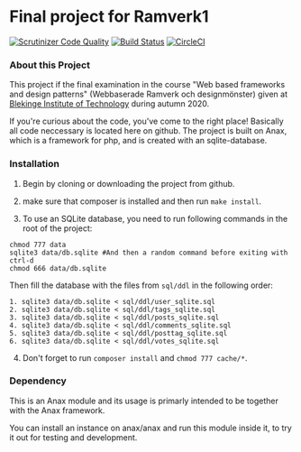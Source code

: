 # Final project for Ramverk1
[![Scrutinizer Code Quality](https://scrutinizer-ci.com/g/Lioo19/ramverk1project/badges/quality-score.png?b=main)](https://scrutinizer-ci.com/g/Lioo19/ramverk1project/?branch=main)
[![Build Status](https://scrutinizer-ci.com/g/Lioo19/ramverk1project/badges/build.png?b=main)](https://scrutinizer-ci.com/g/Lioo19/ramverk1project/build-status/main)
[![CircleCI](https://circleci.com/gh/circleci/circleci-docs.svg?style=svg)](https://circleci.com/gh/Lioo19/ramverk1project)


### About this Project
This project if the final examination in the course "Web based frameworks and design patterns" (Webbaserade Ramverk och designmönster) given at [Blekinge Institute of Technology](https://www.bth.se/eng) during autumn 2020.

If you're curious about the code, you've come to the right place! Basically all code neccessary is located here on github. The project is built on Anax, which is a framework for php, and is created with an sqlite-database.

### Installation

1. Begin by cloning or downloading the project from github.

2. make sure that composer is installed and then run `make install`.

3. To use an SQLite database, you need to run following commands in the root of the project:
```
chmod 777 data
sqlite3 data/db.sqlite #And then a random command before exiting with ctrl-d
chmod 666 data/db.sqlite
```
Then fill the database with the files from `sql/ddl` in the following order:
```
1. sqlite3 data/db.sqlite < sql/ddl/user_sqlite.sql
2. sqlite3 data/db.sqlite < sql/ddl/tags_sqlite.sql
3. sqlite3 data/db.sqlite < sql/ddl/posts_sqlite.sql
4. sqlite3 data/db.sqlite < sql/ddl/comments_sqlite.sql
5. sqlite3 data/db.sqlite < sql/ddl/posttag_sqlite.sql
6. sqlite3 data/db.sqlite < sql/ddl/votes_sqlite.sql
```

4. Don't forget to run `composer install` and `chmod 777 cache/*`.

### Dependency
This is an Anax module and its usage is primarly intended to be together with the Anax framework.

You can install an instance on anax/anax and run this module inside it, to try it out for testing and development.
